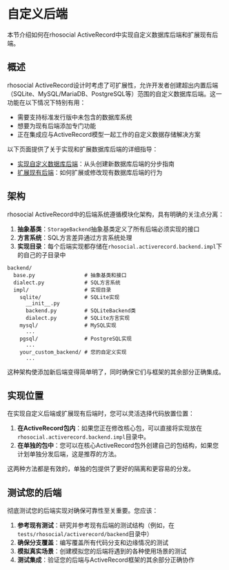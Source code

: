 # 自定义后端

本节介绍如何在rhosocial ActiveRecord中实现自定义数据库后端和扩展现有后端。

## 概述

rhosocial ActiveRecord设计时考虑了可扩展性，允许开发者创建超出内置后端（SQLite、MySQL/MariaDB、PostgreSQL等）范围的自定义数据库后端。这一功能在以下情况下特别有用：

- 需要支持标准发行版中未包含的数据库系统
- 想要为现有后端添加专门功能
- 正在集成应与ActiveRecord模型一起工作的自定义数据存储解决方案

以下页面提供了关于实现和扩展数据库后端的详细指导：

- [实现自定义数据库后端](implementing_custom_backends.md)：从头创建新数据库后端的分步指南
- [扩展现有后端](extending_existing_backends.md)：如何扩展或修改现有数据库后端的行为

## 架构

rhosocial ActiveRecord中的后端系统遵循模块化架构，具有明确的关注点分离：

1. **抽象基类**：`StorageBackend`抽象基类定义了所有后端必须实现的接口
2. **方言系统**：SQL方言差异通过方言系统处理
3. **实现目录**：每个后端实现都存储在`rhosocial.activerecord.backend.impl`下的自己的子目录中

```
backend/
  base.py                # 抽象基类和接口
  dialect.py             # SQL方言系统
  impl/                  # 实现目录
    sqlite/              # SQLite实现
      __init__.py
      backend.py         # SQLiteBackend类
      dialect.py         # SQLite方言实现
    mysql/               # MySQL实现
      ...
    pgsql/               # PostgreSQL实现
      ...
    your_custom_backend/ # 您的自定义实现
      ...
```

这种架构使添加新后端变得简单明了，同时确保它们与框架的其余部分正确集成。

## 实现位置

在实现自定义后端或扩展现有后端时，您可以灵活选择代码放置位置：

1. **在ActiveRecord包内**：如果您正在修改核心包，可以直接将实现放在`rhosocial.activerecord.backend.impl`目录中。
2. **在单独的包中**：您可以在核心ActiveRecord包外创建自己的包结构，如果您计划单独分发后端，这是推荐的方法。

这两种方法都是有效的，单独的包提供了更好的隔离和更容易的分发。

## 测试您的后端

彻底测试您的后端实现对确保可靠性至关重要。您应该：

1. **参考现有测试**：研究并参考现有后端的测试结构（例如，在`tests/rhosocial/activerecord/backend`目录中）
2. **确保分支覆盖**：编写覆盖所有代码分支和边缘情况的测试
3. **模拟真实场景**：创建模拟您的后端将遇到的各种使用场景的测试
4. **测试集成**：验证您的后端与ActiveRecord框架的其余部分正确协作